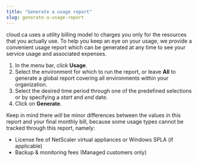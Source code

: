 ```yaml
---
title: "Generate a usage report"
slug: generate-a-usage-report
---
```



cloud.ca uses a utility billing model to charges you only for the resources that you actually use. To help you keep an eye on your usage, we provide a convenient usage report which can be generated at any time to see your service usage and associated expenses.

1. In the menu bar, click **Usage**.
1. Select the environment for which to run the report, or leave **All** to generate a global report covering all environments within your organization.
1. Select the desired time period through one of the predefined selections or by specifying a *start* and *end* date.
1. Click on **Generate**.

Keep in mind there *will* be minor differences between the values in this report and your final monthly bill, because some usage types cannot be tracked through this report, namely:

- License fee of NetScaler virtual appliances or Windows SPLA (if applicable)
- Backup & monitoring fees (Managed customers only)
